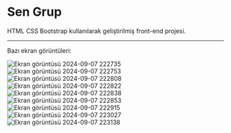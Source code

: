 # Sen Grup
 HTML CSS Bootstrap kullanılarak geliştirilmiş front-end projesi.
<hr>
Bazı ekran görüntüleri:

![Ekran görüntüsü 2024-09-07 222735](https://github.com/user-attachments/assets/8364a740-bb82-4fab-bcee-ee5fd653914b)
![Ekran görüntüsü 2024-09-07 222753](https://github.com/user-attachments/assets/55e53e79-dc29-45b7-a279-aabb16672ed5)
![Ekran görüntüsü 2024-09-07 222808](https://github.com/user-attachments/assets/76d7c79a-2375-4f36-841c-20852372560d)
![Ekran görüntüsü 2024-09-07 222822](https://github.com/user-attachments/assets/458adae1-76a8-4535-b1c5-4b6afd03f7a3)
![Ekran görüntüsü 2024-09-07 222838](https://github.com/user-attachments/assets/cc70e30e-7f60-4cb9-8f0b-61a98bcea68c)
![Ekran görüntüsü 2024-09-07 222853](https://github.com/user-attachments/assets/fff9919c-9fd0-4ca3-89c8-fece6b937b46)
![Ekran görüntüsü 2024-09-07 222915](https://github.com/user-attachments/assets/2fb76528-1d5d-405c-8bc7-7ff1c72d1a39)
![Ekran görüntüsü 2024-09-07 223027](https://github.com/user-attachments/assets/78d0b291-008e-4d32-b5f2-9e6286e32643)
![Ekran görüntüsü 2024-09-07 223138](https://github.com/user-attachments/assets/95c5ca5d-9237-445f-89fd-e88d43f60077)

